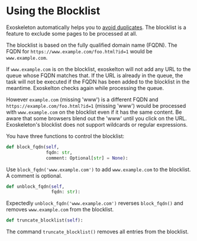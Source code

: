 # Using the Blocklist

Exoskeleton automatically helps you to [avoid duplicates](avoiding-duplicates.md "How to avoid duplicates in exoskeleton"). The blocklist is a feature to exclude some pages to be processed at all.

The blocklist is based on the fully qualified domain name (FQDN). The FQDN for `https://www.example.com/foo.html?id=1` would be `www.example.com`.

If `www.example.com` is on the blocklist, exoskelton will not add any URL to the queue whose FQDN matches that. If the URL is already in the queue, the task will not be executed if the FQDN has been added to the blocklist in the meantime. Exoskelton checks again while processing the queue.

However `example.com` (missing 'www') is a different FQDN and `https://example.com/foo.html?id=1` (missing 'www') would be processed with `www.example.com` on the blocklist even if it has the same content. Be aware that some browsers blend out the 'www' until you click on the URL. Exoskeleton's blocklist does not support wildcards or regular expressions.

You have three functions to control the blocklist:
```python
def block_fqdn(self,
               fqdn: str,
               comment: Optional[str] = None):
```
Use `block_fqdn('www.example.com')` to add `www.example.com` to the blocklist. A comment is optional.

```python
def unblock_fqdn(self,
                 fqdn: str):
```
Expectedly `unblock_fqdn('www.example.com')` reverses `block_fqdn()` and removes `www.example.com` from the blocklist.

```python
def truncate_blocklist(self):
```
The command `truncate_blocklist()` removes all entries from the blocklist.


